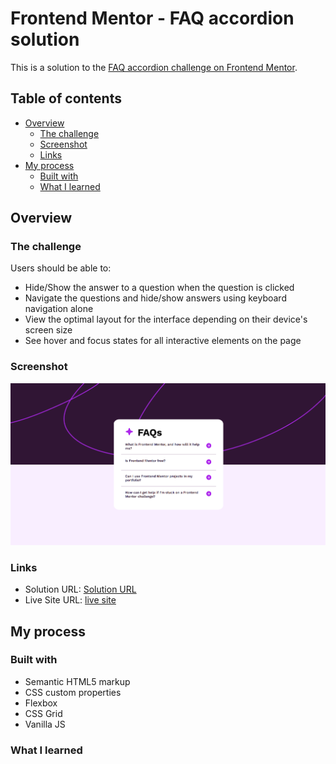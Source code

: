 # Frontend Mentor - FAQ accordion solution

This is a solution to the [FAQ accordion challenge on Frontend Mentor](https://www.frontendmentor.io/challenges/faq-accordion-wyfFdeBwBz). 

## Table of contents

- [Overview](#overview)
  - [The challenge](#the-challenge)
  - [Screenshot](#screenshot)
  - [Links](#links)
- [My process](#my-process)
  - [Built with](#built-with)
  - [What I learned](#what-i-learned)


## Overview

### The challenge

Users should be able to:

- Hide/Show the answer to a question when the question is clicked
- Navigate the questions and hide/show answers using keyboard navigation alone
- View the optimal layout for the interface depending on their device's screen size
- See hover and focus states for all interactive elements on the page

### Screenshot

![](./assets/images/faq.png)


### Links

- Solution URL: [Solution URL](https://github.com/shaliniram/FAQ-accordion)
- Live Site URL: [live site](https://shaliniram.github.io/FAQ-accordion)

## My process

### Built with

- Semantic HTML5 markup
- CSS custom properties
- Flexbox
- CSS Grid
- Vanilla JS


### What I learned
